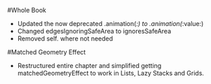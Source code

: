 #Whole Book
* Updated the now deprecated .animation(_:) to .animation(_:value:)
* Changed edgesIgnoringSafeArea to ignoresSafeArea
* Removed self. where not needed

#Matched Geometry Effect
* Restructured entire chapter and simplified getting matchedGeometryEffect to work in Lists, Lazy Stacks and Grids.

